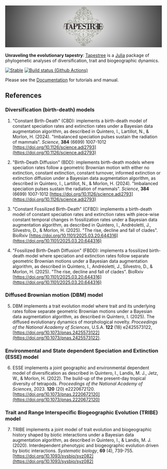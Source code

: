 ![Tapestree](docs/src/assets/tapestree.png)

**Unraveling the evolutionary tapestry**:
[Tapestree](https://github.com/ignacioq/Tapestree.jl) is a [Julia](http://julialang.org) package of phylogenetic analyses of diversification, trait and biogeographic dynamics.

[![Stable](https://img.shields.io/badge/docs-stable-blue.svg)](https://ignacioq.github.io/Tapestree.jl/)
[![Build status (Github Actions)](https://github.com/ignacioq/Tapestree.jl/workflows/CI/badge.svg)](https://github.com/ignacioq/Tapestree.jl/actions)

Please see the [Documentation](https://ignacioq.github.io/Tapestree.jl/) for tutorials and manual.

## References

### Diversification (birth-death) models

1. "Constant Birth-Death" (CBD): implements a birth-death model of constant speciation rates and extinction rates under a Bayesian data augmentation algorithm, as described in
Quintero, I., Lartillot, N., & Morlon, H. (2024). "Imbalanced speciation pulses sustain the radiation of mammals". _Science_, **384** (6699) 1007-1012  [https://doi.org/10.1126/science.adj2793](https://doi.org/10.1126/science.adj2793)

2. "Birth-Death Diffusion" (BDD): implements birth-death models where speciation rates follow a geometric Brownian motion with either no extinction, constant extinction, constant turnover, informed extinction or extinction diffusion under a Bayesian data augmentation algorithm, as described in
Quintero, I., Lartillot, N., & Morlon, H. (2024). "Imbalanced speciation pulses sustain the radiation of mammals". _Science_, **384** (6699) 1007-1012  [https://doi.org/10.1126/science.adj2793](https://doi.org/10.1126/science.adj2793)

3. "Constant Fossilized Birth-Death" (CFBD): implements a birth-death model of constant speciation rates and extinction rates with piece-wise constant temporal changes in fossilization rates under a Bayesian data augmentation algorithm, as described in
Quintero, I., Andréoletti, J., Silvestro, D., & Morlon, H. (2025). "The rise, decline and fall of clades". BioRxiv [https://doi.org/10.1101/2025.03.20.644316](https://doi.org/10.1101/2025.03.20.644316)

4. "Fossilized Birth-Death Diffusion" (FBDD): implements a fossilized birth-death model where speciation and extinction rates follow separate geometric Brownian motions under a Bayesian data augmentation algorithm, as described in 
Quintero, I., Andréoletti, J., Silvestro, D., & Morlon, H. (2025). "The rise, decline and fall of clades". BioRxiv [https://doi.org/10.1101/2025.03.20.644316](https://doi.org/10.1101/2025.03.20.644316)


### Diffused Brownian motion (DBM) model

5. DBM implements a trait evolution model where trait and its underlying rates follow separate geometric Brownian motions under a Bayesian data augmentation algorithm, as described in 
Quintero, I. (2025). The diffused evolutionary dynamics of morphological novelty. _Proceedings of the National Academy of Sciences_, U.S.A. **122** (18) e2425573122, [https://doi.org/10.1073/pnas.2425573122](https://doi.org/10.1073/pnas.2425573122).


### Environmental and State dependent Speciation and Extinction (ESSE) model

6. ESSE implements a joint geographic and environmental dependent model of diversification as described in 
Quintero, I., Landis, M. J., Jetz, W., & Morlon, H. (2022). The build-up of the present-day tropical diversity of tetrapods. _Proceedings of the National Academy of Sciences_, 2023. **120** (20) e2220672120. [https://doi.org/10.1073/pnas.2220672120](https://doi.org/10.1073/pnas.2220672120)


### Trait and Range Interspecific Biogeographic Evolution (TRIBE) model

7. TRIBE implements a joint model of trait evolution and biogeographic history shaped by biotic interactions under a Bayesian data augmentation algorithm, as described in 
Quintero, I., & Landis, M. J. (2020). Interdependent phenotypic and biogeographic evolution driven by biotic interactions. _Systematic biology_, **69** (4), 739-755. [https://doi.org/10.1093/sysbio/syz082](https://doi.org/10.1093/sysbio/syz082)


